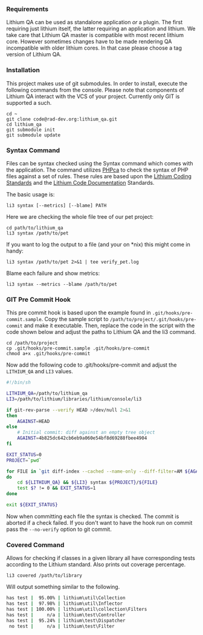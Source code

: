 ### Requirements

Lithium QA can be used as standalone application _or_ a plugin. The first requiring just lithium itself, the latter requiring an application and lithium. We take care that Lithium QA master is compatible with most recent lithium core. However sometimes changes have to be made rendering QA incompatible with older lithium cores. In that case please choose a tag version of Lithium QA.

### Installation

This project makes use of git submodules. In order to install, execute the following commands from the console. Please note that components of Lithium QA interact with the VCS of your project. Currently only GIT is supported a such.

```
cd ~
git clone code@rad-dev.org:lithium_qa.git 
cd lithium_qa
git submodule init
git submodule update
```

### Syntax Command

Files can be syntax checked using the Syntax command which comes with the application. The command utilizes [PHPca](http://github.com/UnionOfRAD/phpca/) to check the syntax of PHP files against a set of rules. These rules are based upon the [Lithium Coding Standards](http://dev.lithify.me/lithium/wiki/standards/coding) and the [Lithium Code Documentation](http://dev.lithify.me/lithium/wiki/standards/documenting) Standards.

The basic usage is: 

```
li3 syntax [--metrics] [--blame] PATH
```

Here we are checking the whole file tree of our pet project:

```
cd path/to/lithium_qa
li3 syntax /path/to/pet
```

If you want to log the output to a file (and your on *nix) this might come in handy:

```
li3 syntax /path/to/pet 2>&1 | tee verify_pet.log
```

Blame each failure and show metrics:

```
li3 syntax --metrics --blame /path/to/pet
```

### GIT Pre Commit Hook

This pre commit hook is based upon the example found in `.git/hooks/pre-commit.sample`. Copy the sample script to `/path/to/project/.git/hooks/pre-commit` and make it executable. Then, replace the code in the script with the code shown below and adjust the paths to Lithium QA and the li3 command.

```
cd /path/to/project
cp .git/hooks/pre-commit.sample .git/hooks/pre-commit
chmod a+x .git/hooks/pre-commit
```
   
Now add the following code to .git/hooks/pre-commit and adjust the `LITHIUM_QA` and `LI3` values.

```sh
#!/bin/sh

LITHIUM_QA=/path/to/lithium_qa
LI3=/path/to/lithium/libraries/lithium/console/li3

if git-rev-parse --verify HEAD >/dev/null 2>&1
then
    AGAINST=HEAD
else
    # Initial commit: diff against an empty tree object
    AGAINST=4b825dc642cb6eb9a060e54bf8d69288fbee4904
fi

EXIT_STATUS=0
PROJECT=`pwd`

for FILE in `git diff-index --cached --name-only --diff-filter=AM ${AGAINST}`
do
    cd ${LITHIUM_QA} && ${LI3} syntax ${PROJECT}/${FILE}
    test $? != 0 && EXIT_STATUS=1
done

exit ${EXIT_STATUS}
```

Now when committing each file the syntax is checked. The commit is aborted if a check failed. If you don't want to have the hook run on commit pass the `--no-verify` option to git commit.

### Covered Command

Allows for checking if classes in a given library all have corresponding tests according to the Lithium standard. Also prints out coverage percentage.
```
li3 covered /path/to/library
```

Will output something similar to the following.

```sh
has test |  95.00% | lithium\util\Collection
has test |  97.98% | lithium\util\Inflector
has test | 100.00% | lithium\util\collection\Filters
has test |     n/a | lithium\test\Controller
has test |  95.24% | lithium\test\Dispatcher
 no test |     n/a | lithium\test\Filter
```

